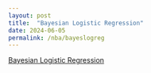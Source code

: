 ```yaml
---
layout: post
title:  "Bayesian Logistic Regression"
date: 2024-06-05
permalink: /nba/bayeslogreg
---
```


[Bayesian Logistic Regression](https://williamscale.github.io/attachments/isye6420_project.pdf)